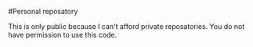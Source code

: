 #Personal reposatory

This is only public because I can't afford private reposatories. You do not have permission to use this code.
